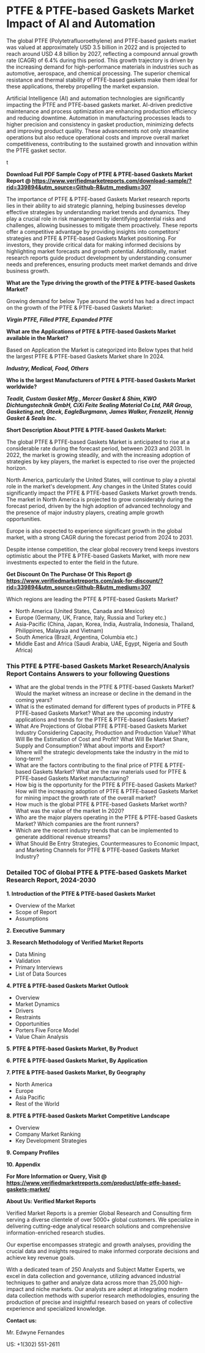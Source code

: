 <meta name="title" content="Global PTFE & PTFE-based Gaskets Market Impact of AI and Automation"><meta name="description" content="The global PTFE (Polytetrafluoroethylene) and PTFE-based gaskets market was valued at approximately USD 3.5 billion in 2022 and is projected to reach around USD 4.8 bi"><meta name="title" content="PTFE & PTFE-based Gaskets Market Size, Share, Scope, Trends, Growth, Opportunities, Analysis, Forecast"><h1>PTFE & PTFE-based Gaskets Market Impact of AI and Automation</h1><p>The global PTFE (Polytetrafluoroethylene) and PTFE-based gaskets market was valued at approximately USD 3.5 billion in 2022 and is projected to reach around USD 4.8 billion by 2027, reflecting a compound annual growth rate (CAGR) of 6.4% during this period. This growth trajectory is driven by the increasing demand for high-performance materials in industries such as automotive, aerospace, and chemical processing. The superior chemical resistance and thermal stability of PTFE-based gaskets make them ideal for these applications, thereby propelling the market expansion.</p><p>Artificial Intelligence (AI) and automation technologies are significantly impacting the PTFE and PTFE-based gaskets market. AI-driven predictive maintenance and process optimization are enhancing production efficiency and reducing downtime. Automation in manufacturing processes leads to higher precision and consistency in gasket production, minimizing defects and improving product quality. These advancements not only streamline operations but also reduce operational costs and improve overall market competitiveness, contributing to the sustained growth and innovation within the PTFE gasket sector.</p>t</p><p id="" class=""><strong>Download Full PDF Sample Copy of PTFE & PTFE-based Gaskets Market Report @ <a href="https://www.verifiedmarketreports.com/download-sample/?rid=339894&utm_source=Github-R&utm_medium=307" target="_blank">https://www.verifiedmarketreports.com/download-sample/?rid=339894&utm_source=Github-R&utm_medium=307</a></strong></p><p>The importance of&nbsp;PTFE & PTFE-based Gaskets Market research reports lies in their ability to aid strategic planning, helping businesses develop effective strategies by understanding market trends and dynamics. They play a crucial role in risk management by identifying potential risks and challenges, allowing businesses to mitigate them proactively. These reports offer a competitive advantage by providing insights into competitors' strategies and PTFE & PTFE-based Gaskets Market positioning. For investors, they provide critical data for making informed decisions by highlighting market forecasts and growth potential. Additionally, market research reports guide product development by understanding consumer needs and preferences, ensuring products meet market demands and drive business growth.</p><p><strong>What are the&nbsp;Type driving the growth of the PTFE & PTFE-based Gaskets Market?</strong></p><p id="" class="">Growing demand for below Type around the world has had a direct impact on the growth of the PTFE & PTFE-based Gaskets Market:</p><em><strong>Virgin PTFE, Filled PTFE, Expanded PTFE</strong></em></p><strong>What are the&nbsp;Applications&nbsp;of PTFE & PTFE-based Gaskets Market available in the Market?</strong></p><p id="" class="">Based on Application the Market is categorized into Below types that held the largest PTFE & PTFE-based Gaskets Market share In 2024.</p><em><strong>Industry, Medical, Food, Others</strong></em></p><strong>Who is the largest Manufacturers of PTFE & PTFE-based Gaskets Market worldwide?</strong></p><p><em><strong>Teadit, Custom Gasket Mfg., Mercer Gasket & Shim, KWO Dichtungstechnik GmbH, CiXi Feite Sealing Material Co Ltd, PAR Group, Gasketing.net, Gteek, EagleBurgmann, James Walker, Frenzelit, Hennig Gasket & Seals Inc.</strong></em></p><p id="" class=""><strong>Short Description About PTFE & PTFE-based Gaskets Market:</strong></p><p>The global PTFE & PTFE-based Gaskets Market is anticipated to rise at a considerable rate during the forecast period, between 2023 and 2031. In 2022, the market is growing steadily, and with the increasing adoption of strategies by key players, the market is expected to rise over the projected horizon.</p><p>North America, particularly the United States, will continue to play a pivotal role in the market's development. Any changes in the United States could significantly impact the PTFE & PTFE-based Gaskets Market growth trends. The market in North America is projected to grow considerably during the forecast period, driven by the high adoption of advanced technology and the presence of major industry players, creating ample growth opportunities.</p><p>Europe is also expected to experience significant growth in the global market, with a strong CAGR during the forecast period from 2024 to 2031.</p><p>Despite intense competition, the clear global recovery trend keeps investors optimistic about the PTFE & PTFE-based Gaskets Market, with more new investments expected to enter the field in the future.</p><p id="" class=""><strong>Get Discount On The Purchase Of This Report @ <a href="https://www.verifiedmarketreports.com/ask-for-discount/?rid=339894&utm_source=Github-R&utm_medium=307" target="_blank">https://www.verifiedmarketreports.com/ask-for-discount/?rid=339894&utm_source=Github-R&utm_medium=307</a></strong></p>Which regions are leading the PTFE & PTFE-based Gaskets Market?</p><ul><li>North America (United States, Canada and Mexico)</li><li>Europe (Germany, UK, France, Italy, Russia and Turkey etc.)</li><li>Asia-Pacific (China, Japan, Korea, India, Australia, Indonesia, Thailand, Philippines, Malaysia and Vietnam)</li><li>South America (Brazil, Argentina, Columbia etc.)</li><li>Middle East and Africa (Saudi Arabia, UAE, Egypt, Nigeria and South Africa)</li></ul><h3 id="" class="">This PTFE & PTFE-based Gaskets Market Research/Analysis Report Contains Answers to your following Questions</h3><ul><li>What are the global trends in the PTFE & PTFE-based Gaskets Market? Would the market witness an increase or decline in the demand in the coming years?</li><li>What is the estimated demand for different types of products in PTFE & PTFE-based Gaskets Market? What are the upcoming industry applications and trends for the PTFE & PTFE-based Gaskets Market?</li><li>What Are Projections of Global PTFE & PTFE-based Gaskets Market Industry Considering Capacity, Production and Production Value? What Will Be the Estimation of Cost and Profit? What Will Be Market Share, Supply and Consumption? What about imports and Export?</li><li>Where will the strategic developments take the industry in the mid to long-term?</li><li>What are the factors contributing to the final price of PTFE & PTFE-based Gaskets Market? What are the raw materials used for PTFE & PTFE-based Gaskets Market manufacturing?</li><li>How big is the opportunity for the PTFE & PTFE-based Gaskets Market? How will the increasing adoption of PTFE & PTFE-based Gaskets Market for mining impact the growth rate of the overall market?</li><li>How much is the global PTFE & PTFE-based Gaskets Market worth? What was the value of the market In 2020?</li><li>Who are the major players operating in the PTFE & PTFE-based Gaskets Market? Which companies are the front runners?</li><li>Which are the recent industry trends that can be implemented to generate additional revenue streams?</li><li>What Should Be Entry Strategies, Countermeasures to Economic Impact, and Marketing Channels for PTFE & PTFE-based Gaskets Market Industry?</li></ul><h3 id="" class="">Detailed TOC of Global PTFE & PTFE-based Gaskets Market Research Report, 2024-2030</h3><p id="" class=""><strong>1. Introduction of the PTFE & PTFE-based Gaskets Market</strong></p><ul><li>Overview of the Market</li><li>Scope of Report</li><li>Assumptions</li></ul><p id="" class=""><strong>2. Executive Summary</strong></p><p id="" class=""><strong>3. Research Methodology of Verified Market Reports</strong></p><ul><li>Data Mining</li><li>Validation</li><li>Primary Interviews</li><li>List of Data Sources</li></ul><p id="" class=""><strong>4. PTFE & PTFE-based Gaskets Market Outlook</strong></p><ul><li>Overview</li><li>Market Dynamics</li><li>Drivers</li><li>Restraints</li><li>Opportunities</li><li>Porters Five Force Model</li><li>Value Chain Analysis</li></ul><p id="" class=""><strong>5. PTFE & PTFE-based Gaskets Market, By Product</strong></p><p id="" class=""><strong>6. PTFE & PTFE-based Gaskets Market, By Application</strong></p><p id="" class=""><strong>7. PTFE & PTFE-based Gaskets Market, By Geography</strong></p><ul><li>North America</li><li>Europe</li><li>Asia Pacific</li><li>Rest of the World</li></ul><p id="" class=""><strong>8. PTFE & PTFE-based Gaskets Market Competitive Landscape</strong></p><ul><li>Overview</li><li>Company Market Ranking</li><li>Key Development Strategies</li></ul><p id="" class=""><strong>9. Company Profiles</strong></p><p id="" class=""><strong>10. Appendix</strong></p><p id="" class=""><strong>For More Information or Query, Visit @ <a href="https://www.verifiedmarketreports.com/product/ptfe-ptfe-based-gaskets-market/" target="_blank">https://www.verifiedmarketreports.com/product/ptfe-ptfe-based-gaskets-market/</a></strong></p><p id="" class=""><strong>About Us: Verified Market Reports</strong></p><p id="" class="">Verified Market Reports is a premier Global Research and Consulting firm serving a diverse clientele of over 5000+ global customers. We specialize in delivering cutting-edge analytical research solutions and comprehensive information-enriched research studies.</p><p id="" class="">Our expertise encompasses strategic and growth analyses, providing the crucial data and insights required to make informed corporate decisions and achieve key revenue goals.</p><p id="" class="">With a dedicated team of 250 Analysts and Subject Matter Experts, we excel in data collection and governance, utilizing advanced industrial techniques to gather and analyze data across more than 25,000 high-impact and niche markets. Our analysts are adept at integrating modern data collection methods with superior research methodologies, ensuring the production of precise and insightful research based on years of collective experience and specialized knowledge.</p><p id="" class=""><strong>Contact us:</strong></p><p id="" class="">Mr. Edwyne Fernandes</p><p id="" class="">US: +1(302) 551-2611</p>
